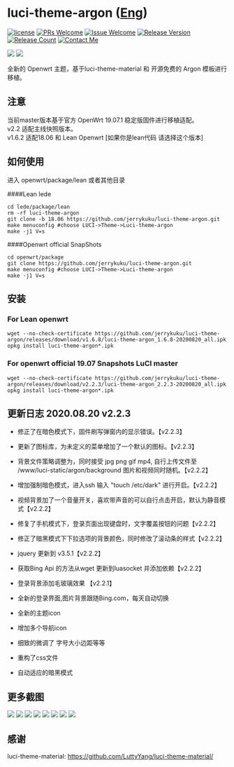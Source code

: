 # luci-theme-argon ([Eng](/README.md))
[1]: https://img.shields.io/badge/license-MIT-brightgreen.svg
[2]: /LICENSE
[3]: https://img.shields.io/badge/PRs-welcome-brightgreen.svg
[4]: https://github.com/jerrykuku/luci-theme-argon/pulls
[5]: https://img.shields.io/badge/Issues-welcome-brightgreen.svg
[6]: https://github.com/jerrykuku/luci-theme-argon/issues/new
[7]: https://img.shields.io/badge/release-v2.2.3-blue.svg?
[8]: https://github.com/jerrykuku/luci-theme-argon/releases
[9]: https://img.shields.io/github/downloads/jerrykuku/luci-theme-argon/total
[10]: https://img.shields.io/badge/Contact-telegram-blue
[11]: https://t.me/jerryk6
[![license][1]][2]
[![PRs Welcome][3]][4]
[![Issue Welcome][5]][6]
[![Release Version][7]][8]
[![Release Count][9]][8]
[![Contact Me][10]][11]


![](/Screenshots/screenshot_pc.jpg)
![](/Screenshots/screenshot_phone.jpg)

全新的 Openwrt 主题，基于luci-theme-material 和 开源免费的 Argon 模板进行移植。 

## 注意
当前master版本基于官方 OpenWrt 19.07.1  稳定版固件进行移植适配。  
v2.2 适配主线快照版本。  
v1.6.2 适配18.06 和 Lean Openwrt [如果你是lean代码 请选择这个版本]


## 如何使用
进入 openwrt/package/lean  或者其他目录

####Lean lede
```
cd lede/package/lean  
rm -rf luci-theme-argon  
git clone -b 18.06 https://github.com/jerrykuku/luci-theme-argon.git  
make menuconfig #choose LUCI->Theme->Luci-theme-argon  
make -j1 V=s  
```

####Openwrt official SnapShots
```
cd openwrt/package
git clone https://github.com/jerrykuku/luci-theme-argon.git  
make menuconfig #choose LUCI->Theme->Luci-theme-argon  
make -j1 V=s  
```
## 安装
### For Lean openwrt
```
wget --no-check-certificate https://github.com/jerrykuku/luci-theme-argon/releases/download/v1.6.8/luci-theme-argon_1.6.8-20200820_all.ipk
opkg install luci-theme-argon*.ipk
```

### For openwrt official 19.07 Snapshots LuCI master 
```
wget --no-check-certificate https://github.com/jerrykuku/luci-theme-argon/releases/download/v2.2.3/luci-theme-argon_2.2.3-20200820_all.ipk
opkg install luci-theme-argon*.ipk
```

## 更新日志 2020.08.20 v2.2.3 
- 修正了在暗色模式下，固件刷写弹窗内的显示错误。【v2.2.3】
- 更新了图标库，为未定义的菜单增加了一个默认的图标。【v2.2.3】

- 背景文件策略调整为，同时接受 jpg png gif mp4, 自行上传文件至 /www/luci-static/argon/background 图片和视频同时随机。【v2.2.2】
- 增加强制暗色模式，进入ssh 输入 "touch /etc/dark" 进行开启。【v2.2.2】
- 视频背景加了一个音量开关，喜欢带声音的可以自行点击开启，默认为静音模式【v2.2.2】
- 修复了手机模式下，登录页面出现键盘时，文字覆盖按钮的问题【v2.2.2】
- 修正了暗黑模式下下拉选项的背景颜色，同时修改了滚动条的样式【v2.2.2】
- jquery 更新到 v3.5.1【v2.2.2】
- 获取Bing Api 的方法从wget 更新到luasocket 并添加依赖【v2.2.2】

- 登录背景添加毛玻璃效果 【v2.2.1】
- 全新的登录界面,图片背景跟随Bing.com，每天自动切换 
- 全新的主题icon 
- 增加多个导航icon 
- 细致的微调了 字号大小边距等等 
- 重构了css文件 
- 自动适应的暗黑模式


## 更多截图

![](/Screenshots/pc/light2.jpg)
![](/Screenshots/pc/light3.jpg)
![](/Screenshots/pc/dark2.jpg)
![](/Screenshots/pc/dark3.jpg)
![](/Screenshots/phone/light2.jpg)
![](/Screenshots/phone/light3.jpg)
![](/Screenshots/phone/dark2.jpg)
![](/Screenshots/phone/dark3.jpg)

## 感谢
luci-theme-material: https://github.com/LuttyYang/luci-theme-material/
